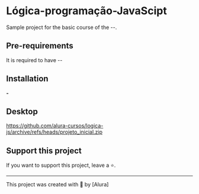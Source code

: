 # Lógica-programação-JavaScipt

Sample project for the basic course of the --.

## Pre-requirements

It is required to have --

## Installation

**-**

## Desktop
https://github.com/alura-cursos/logica-js/archive/refs/heads/projeto_inicial.zip


## Support this project

If you want to support this project, leave a ⭐.

___

This project was created with 💚 by [Alura]
